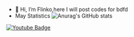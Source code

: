 - 👋 Hi, I’m Flinko,here I will post codes for bdfd
- May Statistics 
![Anurag's GitHub stats](https://github-readme-stats.vercel.app/api?username=vflinko&show_icons=true&theme=radical)

<a href="https://youtube.com/channel/UC6wxUUCcg25HadmXsjgeklg"> <img src="https://img.shields.io/badge/YouTube-red?style=for-the-badge&logo=youtube&logoColor=white" alt="Youtube Badge"/> </a>
<!---
vflinko/vflinko is a ✨ special ✨ repository because its `README.md` 
--->
